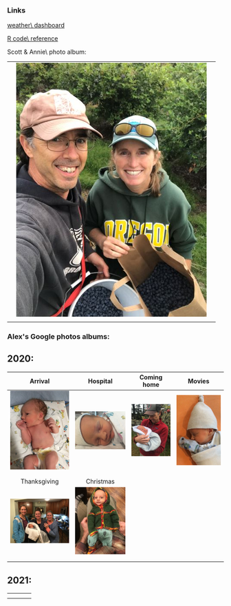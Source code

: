 ### Links

[weather\ dashboard](docs/SRM_weather7.html)

[R code\ reference](docs/SRM_code.html)

Scott & Annie\ photo album:

|     |                                                                                                                    |     |
|------------------------|------------------------|------------------------|
|     | [![mythumb](images/Scott%20n%20Annie%20thm.jpg "Scott & Annie 2020")](https://photos.app.goo.gl/Lyh4CcWdFuuiufuv5) |     |
|     |                                                                                                                    |     |

### Alex's Google photos albums:

## 2020:

|                                                      Arrival                                                       |                                                 Hospital                                                 | Coming home                                                                                                 | Movies                                                                                      |
|:-----------------:|:----------------:|------------------|------------------|
| [![mythumb](images/introducing-alex-galen-marion_thm.jpg "Birthday")](https://photos.app.goo.gl/UsbqoToZ5JBLwnLX9) |   [![mythumb](images/hospital_thm.jpg "At the hospital")](https://photos.app.goo.gl/Msw5y5udBryZNi338)   | [![mythumb](images/coming%20home%202%20thm.jpg "Coming home")](https://photos.app.goo.gl/KvWUrYm67uxNgAHp7) | [![mythumb](images/movies%20thm.png "Movies")](https://photos.app.goo.gl/4mnHxyz3WaqjsbZn9) |
|                                                                                                                    |                                                                                                          |                                                                                                             |                                                                                             |
|                                                                                                                    |                                                                                                          |                                                                                                             |                                                                                             |
|                                                    Thanksgiving                                                    |                                                Christmas                                                 |                                                                                                             |                                                                                             |
|      [![mythumb](images/thanskgiving%20thm.jpg "Thanksgiving")](https://photos.app.goo.gl/9DxJhFJFUpnhJAe86)       | [![mythumb](images/christmas%20thm2.jpg "First Christmas")](https://photos.app.goo.gl/rDrpdgzfQ8Rj3SrD6) |                                                                                                             |                                                                                             |
|                                                                                                                    |                                                                                                          |                                                                                                             |                                                                                             |
|                                                                                                                    |                                                                                                          |                                                                                                             |                                                                                             |

## 2021:

|     |     |     |     |
|-----|-----|-----|-----|
|     |     |     |     |
|     |     |     |     |

